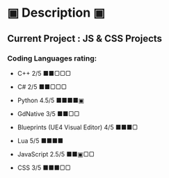 # ▣ Description ▣
## Current Project : JS & CSS Projects
### Coding Languages rating:
* C++ 2/5 ■■▢▢▢


* C# 2/5 ■■▢▢▢


* Python 4.5/5 ■■■■▣


* GdNative 3/5 ■■▢▢


* Blueprints (UE4 Visual Editor) 4/5 ■■■▢


* Lua 5/5 ■■■■


* JavaScript 2.5/5 ■■▣▢▢


* CSS 3/5 ■■■▢▢
